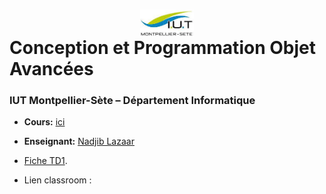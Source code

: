 # <img src="ressources/logo.jpeg" width="17%" style="margin:auto;display:block;"/> Conception et Programmation Objet Avancées 
### IUT Montpellier-Sète – Département Informatique
* **Cours:** [ici](https://github.com/IUTInfoMontpSete-AS-GL/Ressources)
* **Enseignant:**  [Nadjib Lazaar](mailto:nadjib.lazaar@umontpellier.fr) 
* [Fiche TD1](TD1.pdf).

* Lien classroom : 

